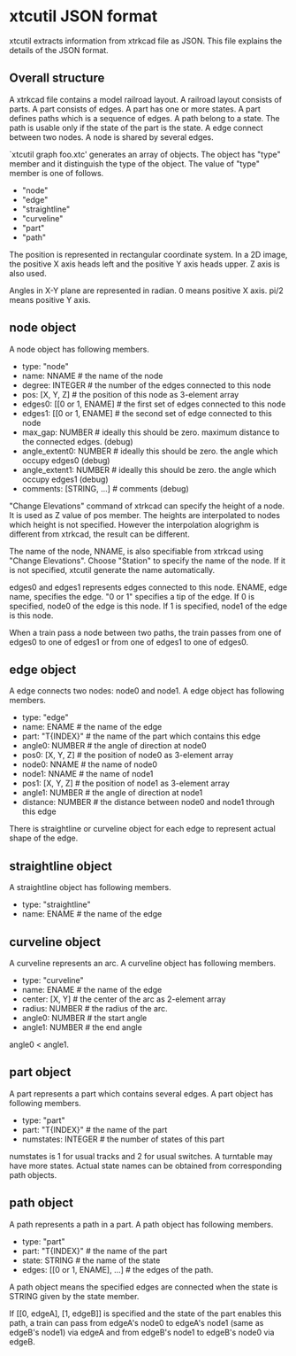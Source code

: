 # xtcutil JSON format

xtcutil extracts information from xtrkcad file as JSON.
This file explains the details of the JSON format.

## Overall structure

A xtrkcad file contains a model railroad layout.
A railroad layout consists of parts.
A part consists of edges.
A part has one or more states.
A part defines paths which is a sequence of edges.
A path belong to a state.
The path is usable only if the state of the part is the state.
A edge connect between two nodes.
A node is shared by several edges.

`xtcutil graph foo.xtc' generates an array of objects.
The object has "type" member and it distinguish the type of the object.
The value of "type" member is one of follows.

- "node"
- "edge"
- "straightline"
- "curveline"
- "part"
- "path"

The position is represented in rectangular coordinate system.
In a 2D image, the positive X axis heads left and
the positive Y axis heads upper.
Z axis is also used.

Angles in X-Y plane are represented in radian.
0 means positive X axis.
pi/2 means positive Y axis.

## node object

A node object has following members.

- type: "node"
- name: NNAME           # the name of the node
- degree: INTEGER       # the number of the edges connected to this node
- pos: [X, Y, Z]        # the position of this node as 3-element array
- edges0: [[0 or 1, ENAME]      # the first set of edges connected to this node
- edges1: [[0 or 1, ENAME]      # the second set of edge connected to this node
- max_gap: NUMBER       # ideally this should be zero.  maximum distance to the connected edges. (debug)
- angle_extent0: NUMBER # ideally this should be zero. the angle which occupy edges0 (debug)
- angle_extent1: NUMBER # ideally this should be zero. the angle which occupy edges1 (debug)
- comments: [STRING, ...]       # comments (debug)

"Change Elevations" command of xtrkcad can specify the height of a node.
It is used as Z value of pos member.
The heights are interpolated to nodes which height is not specified.
However the interpolation alogrighm is different from xtrkcad, the result can be different.

The name of the node, NNAME, is also specifiable from xtrkcad using "Change Elevations".
Choose "Station" to specify the name of the node.
If it is not specified, xtcutil generate the name automatically.

edges0 and edges1 represents edges connected to this node.
ENAME, edge name, specifies the edge.
"0 or 1" specifies a tip of the edge.
If 0 is specified, node0 of the edge is this node.
If 1 is specified, node1 of the edge is this node.

When a train pass a node between two paths,
the train passes from one of edges0 to one of edges1 or from one of edges1 to one of edges0.

## edge object

A edge connects two nodes: node0 and node1.
A edge object has following members.

- type: "edge"
- name: ENAME           # the name of the edge
- part: "T{INDEX}"      # the name of the part which contains this edge
- angle0: NUMBER        # the angle of direction at node0
- pos0: [X, Y, Z]       # the position of node0 as 3-element array
- node0: NNAME          # the name of node0
- node1: NNAME          # the name of node1
- pos1: [X, Y, Z]       # the position of node1 as 3-element array
- angle1: NUMBER        # the angle of direction at node1
- distance: NUMBER      # the distance between node0 and node1 through this edge

There is straightline or curveline object for each edge to represent actual
shape of the edge.

## straightline object

A straightline object has following members.

- type: "straightline"
- name: ENAME           # the name of the edge

## curveline object

A curveline represents an arc.
A curveline object has following members.

- type: "curveline"
- name: ENAME           # the name of the edge
- center: [X, Y]        # the center of the arc as 2-element array
- radius: NUMBER        # the radius of the arc.
- angle0: NUMBER        # the start angle
- angle1: NUMBER        # the end angle

angle0 < angle1.

## part object

A part represents a part which contains several edges.
A part object has following members.

- type: "part"
- part: "T{INDEX}"      # the name of the part
- numstates: INTEGER    # the number of states of this part

numstates is 1 for usual tracks and 2 for usual switches.
A turntable may have more states.
Actual state names can be obtained from corresponding path objects.

## path object

A path represents a path in a part.
A path object has following members.

- type: "part"
- part: "T{INDEX}"      # the name of the part
- state: STRING         # the name of the state
- edges: [[0 or 1, ENAME], ...] # the edges of the path.

A path object means the specified edges are connected when the state is STRING
given by the state member.

If [[0, edgeA], [1, edgeB]] is specified and the state of the part enables this path,
a train can pass from edgeA's node0 to edgeA's node1 (same as edgeB's node1) via edgeA and
from edgeB's node1 to edgeB's node0 via edgeB.
